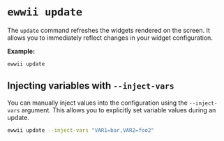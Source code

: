 # `ewwii update`

The `update` command refreshes the widgets rendered on the screen. It allows you to immediately reflect changes in your widget configuration.

**Example:**

```bash
ewwii update
```

## Injecting variables with `--inject-vars`

You can manually inject values into the configuration using the `--inject-vars` argument. This allows you to explicitly set variable values during an update.

```bash
ewwii update --inject-vars "VAR1=bar,VAR2=foo2"
```

